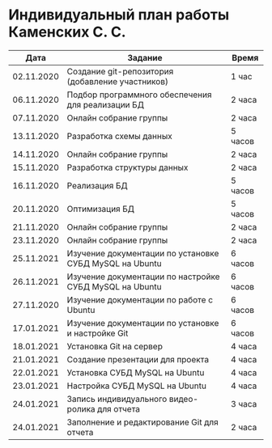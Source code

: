 # Индивидуальный план работы Каменских С. С.

| Дата           | Задание                                                            | Время     |
|----------------|--------------------------------------------------------------------|-----------|
| 02.11.2020     | Создание git-репозитория (добавление участников)                   | 1 час     |
| 06.11.2020     | Подбор программного обеспечения для реализации БД                  | 2 часа    |
| 07.11.2020     | Онлайн собрание группы                                             | 2 часа    |
| 13.11.2020     | Разработка схемы данных                                            | 5 часов   |
| 14.11.2020     | Онлайн собрание группы                                             | 2 часа    |
| 15.11.2020     | Разработка структуры данных                                        | 2 часа    |
| 16.11.2020     | Реализация БД                                                      | 5 часов   |
| 20.11.2020     | Оптимизация БД                                                     | 5 часов   |
| 21.11.2020     | Онлайн собрание группы                                             | 2 часа    |
| 23.11.2020     | Онлайн собрание группы                                             | 2 часа    |
| 25.11.2021     | Изучение документации по установке СУБД MySQL на Ubuntu            | 6 часов   |
| 26.11.2021     | Изучение документации по настройке СУБД MySQL на Ubuntu            | 6 часов   |
| 27.11.2020     | Изучение документации по работе с Ubuntu                           | 6 часов   |
| 17.01.2021     | Изучение документации по установке и настройке Git                 | 6 часов   |
| 18.01.2021     | Установка Git на сервер                                            | 4 часа    |
| 21.01.2021     | Создание презентации для проекта                                   | 4 часа    |
| 22.01.2021     | Установка СУБД MySQL на Ubuntu                                     | 4 часа    |
| 23.01.2021     | Настройка СУБД MySQL на Ubuntu                                     | 4 часа    |
| 24.01.2021     | Запись индивидуального видео-ролика для отчета                     | 3 часа    |
| 24.01.2021     | Заполнение и редактирование Git для отчета                         | 2 часа    |
